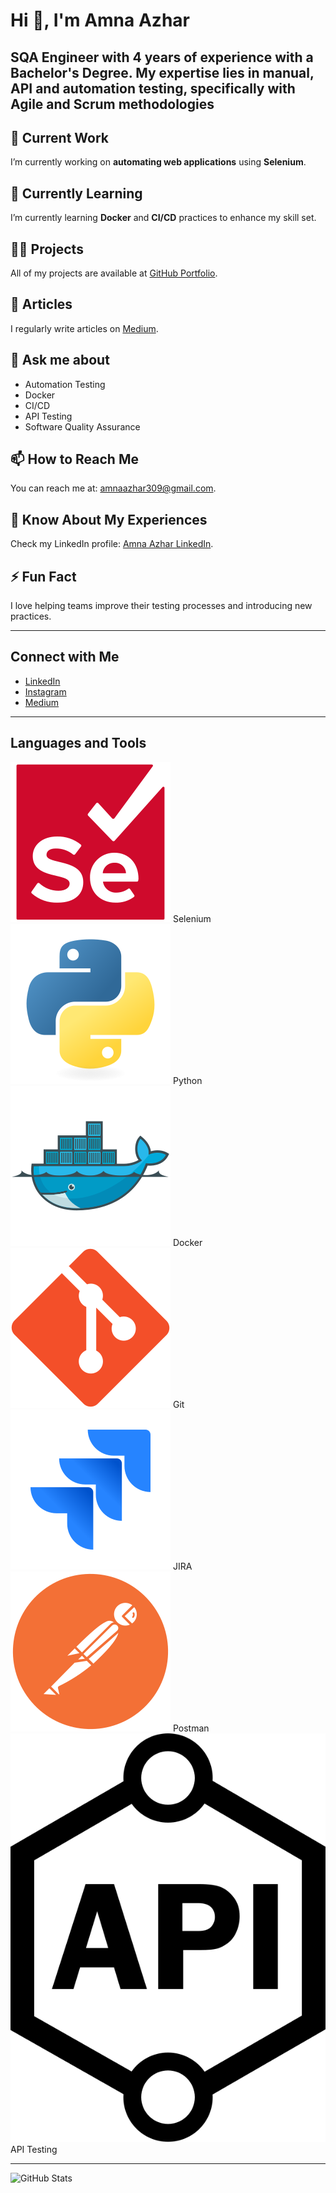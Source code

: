
# Hi 👋, I'm Amna Azhar

SQA Engineer with 4 years of experience with a Bachelor's Degree. My expertise lies in manual, API and automation testing, specifically with Agile and Scrum methodologies
---

## 🔭 Current Work
I’m currently working on **automating web applications** using **Selenium**.

## 🌱 Currently Learning
I’m currently learning **Docker** and **CI/CD** practices to enhance my skill set.

## 👨‍💻 Projects
All of my projects are available at [GitHub Portfolio](https://github.com/amnaazharr).

## 📝 Articles
I regularly write articles on [Medium](https://medium.com/@amna.azhar).

## 💬 Ask me about
- Automation Testing
- Docker
- CI/CD
- API Testing
- Software Quality Assurance

## 📫 How to Reach Me
You can reach me at: [amnaazhar309@gmail.com](mailto:amnaazhar309@gmail.com).

## 📄 Know About My Experiences
Check my LinkedIn profile: [Amna Azhar LinkedIn](https://www.linkedin.com/in/amna-azhar-776911212/).

## ⚡ Fun Fact
I love helping teams improve their testing processes and introducing new practices.

---

## Connect with Me
- [LinkedIn](https://www.linkedin.com/in/amna-azhar-776911212/)
- [Instagram](https://www.instagram.com/amnaaazharr/)
- [Medium](https://medium.com/@amna.azhar)
---

## Languages and Tools
![Selenium](https://raw.githubusercontent.com/devicons/devicon/master/icons/selenium/selenium-original.svg) Selenium  
![Python](https://raw.githubusercontent.com/devicons/devicon/master/icons/python/python-original.svg) Python  
![Docker](https://raw.githubusercontent.com/devicons/devicon/master/icons/docker/docker-original.svg) Docker  
![Git](https://raw.githubusercontent.com/devicons/devicon/master/icons/git/git-original.svg) Git  
![JIRA](https://raw.githubusercontent.com/devicons/devicon/master/icons/jira/jira-original.svg) JIRA  
![Postman](https://raw.githubusercontent.com/devicons/devicon/master/icons/postman/postman-original.svg) Postman  
![API Testing](https://raw.githubusercontent.com/devicons/devicon/master/icons/api/api-original.svg) API Testing  


---

![GitHub Stats](https://github-readme-stats.vercel.app/api?username=amnaazharr&show_icons=true&hide_title=true&count_private=true&theme=radical)
